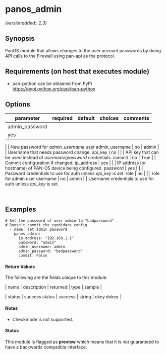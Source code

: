# panos_admin

_(versionadded:: 2.3)_


## Synopsis

PanOS module that allows changes to the user account passwords by doing API calls to the Firewall using pan-api as the protocol.


## Requirements (on host that executes module)

- pan-python can be obtained from PyPi https://pypi.python.org/pypi/pan-python

## Options

| parameter | required | default | choices | comments |
| --------- | -------- | ------- | ------- | -------- |
admin_password  |
yes |
 |
 |
New password for <em>admin_username</em> user </td></tr>
admin_username  |
no |
admin |
 |
Username that needs password change. </td></tr>
api_key  |
no |
 |
 |
API key that can be used instead of <em>username</em>/<em>password</em> credentials. </td></tr>
commit  |
no |
True |
 |
Commit configuration if changed. </td></tr>
ip_address  |
yes |
 |
 |
IP address (or hostname) of PAN-OS device being configured. </td></tr>
password  |
yes |
 |
 |
Password credentials to use for auth unless <em>api_key</em> is set. </td></tr>
role  |
no |
 |
 |
role for admin user </td></tr>
username  |
no |
admin |
 |
Username credentials to use for auth unless <em>api_key</em> is set. </td></tr>
</table>
</br>



## Examples

    # Set the password of user admin to "badpassword"
    # Doesn't commit the candidate config
      - name: set admin password
        panos_admin:
          ip_address: "192.168.1.1"
          password: "admin"
          admin_username: admin
          admin_password: "badpassword"
          commit: False
#### Return Values

The following are the fields unique to this module:

| name | description | returned | type | sample |

| status | success status | success | string | okey dokey </td> |

#### Notes

- Checkmode is not supported.



#### Status

This module is flagged as **preview** which means that it is not guaranteed to have a backwards compatible interface.

